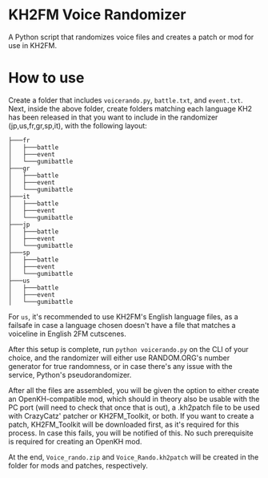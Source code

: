 # KH2FM Voice Randomizer
A Python script that randomizes voice files and creates a patch or mod for use in KH2FM.

# How to use
Create a folder that includes `voicerando.py`, `battle.txt`, and `event.txt`. Next, inside the above folder, create folders matching each language KH2 has been released in that you want to include in the randomizer (jp,us,fr,gr,sp,it), with the following layout:
```
├───fr
│   ├───battle
│   ├───event
│   └───gumibattle
├───gr
│   ├───battle
│   ├───event
│   └───gumibattle
├───it
│   ├───battle
│   ├───event
│   └───gumibattle
├───jp
│   ├───battle
│   ├───event
│   └───gumibattle
├───sp
│   ├───battle
│   ├───event
│   └───gumibattle
├───us
│   ├───battle
│   ├───event
│   └───gumibattle
```

For `us`, it's recommended to use KH2FM's English language files, as a failsafe in case a language chosen doesn't have a file that matches a voiceline in English 2FM cutscenes.

After this setup is complete, run `python voicerando.py` on the CLI of your choice, and the randomizer will either use RANDOM.ORG's number generator for true randomness, or in case there's any issue with the service, Python's pseudorandomizer.

After all the files are assembled, you will be given the option to either create an OpenKH-compatible mod, which should in theory also be usable with the PC port (will need to check that once that is out), a .kh2patch file to be used with CrazyCatz' patcher or KH2FM_Toolkit, or both.
If you want to create a patch, KH2FM_Toolkit will be downloaded first, as it's required for this process. In case this fails, you will be notified of this. No such prerequisite is required for creating an OpenKH mod.

At the end, `Voice_rando.zip` and `Voice_Rando.kh2patch` will be created in the folder for mods and patches, respectively.
